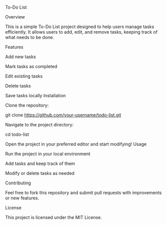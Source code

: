 To-Do List

Overview

This is a simple To-Do List project designed to help users manage tasks efficiently. It allows users to add, edit, and remove tasks, keeping track of what needs to be done.

Features

Add new tasks

Mark tasks as completed

Edit existing tasks

Delete tasks

Save tasks locally
Installation

Clone the repository:

git clone https://github.com/your-username/todo-list.git

Navigate to the project directory:

cd todo-list

Open the project in your preferred editor and start modifying!
Usage

Run the project in your local environment

Add tasks and keep track of them

Modify or delete tasks as needed

Contributing

Feel free to fork this repository and submit pull requests with improvements or new features.

License

This project is licensed under the MIT License.
